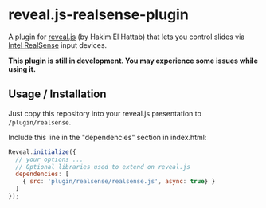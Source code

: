 # reveal.js-realsense-plugin

A plugin for [reveal.js](http://lab.hakim.se/reveal-js/)
(by Hakim El Hattab) that lets you control slides via
[Intel RealSense](https://software.intel.com/realsense) input devices.

**This plugin is still in development. You may experience some issues while using it.**

## Usage / Installation

Just copy this repository into your reveal.js presentation to `/plugin/realsense`.

Include this line in the "dependencies" section in index.html:

````javascript
Reveal.initialize({
  // your options ...
  // Optional libraries used to extend on reveal.js
  dependencies: [
    { src: 'plugin/realsense/realsense.js', async: true} }
  ]
});
````
